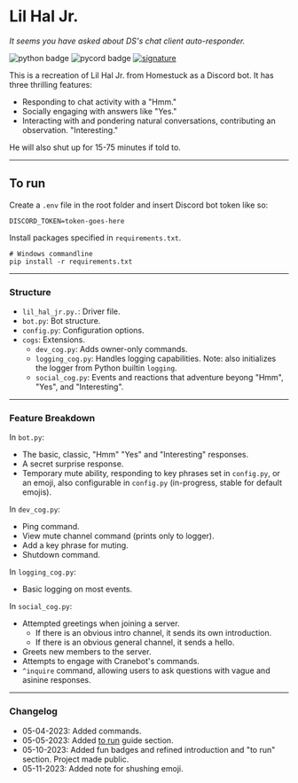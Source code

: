 # Lil Hal Jr.

*It seems you have asked about DS's chat client auto-responder.*

![python badge](https://img.shields.io/badge/python-3.11-fed142?logo=python&style=for-the-badge&labelColor=3776AB&logoColor=fff)
![pycord badge](https://img.shields.io/badge/pycord-2.4.1-d6d6d6?logo=discord&style=for-the-badge&labelColor=6c76e6&logoColor=d6d6d6)
[![signature](https://img.shields.io/badge/crane%20did%20this-support%20hal-ccc?style=for-the-badge&logo=ko-fi)](https://ko-fi.com/wormboy3)


This is a recreation of Lil Hal Jr. from Homestuck as a Discord bot. It has three thrilling features:
- Responding to chat activity with a "Hmm."
- Socially engaging with answers like "Yes."
- Interacting with and pondering natural conversations, contributing an observation. "Interesting."

He will also shut up for 15-75 minutes if told to.


---
## To run

Create a `.env` file in the root folder and insert Discord bot token like so:

```
DISCORD_TOKEN=token-goes-here
```

Install packages specified in `requirements.txt`.

```commandline
# Windows commandline
pip install -r requirements.txt
```


---
### Structure

- `lil_hal_jr.py.`: Driver file.
- `bot.py`: Bot structure.
- `config.py`: Configuration options.
- `cogs`: Extensions.
  - `dev_cog.py`: Adds owner-only commands.
  - `logging_cog.py`: Handles logging capabilities. Note: also initializes the logger from Python builtin `logging`.
  - `social_cog.py`: Events and reactions that adventure beyong "Hmm", "Yes", and "Interesting".


---
### Feature Breakdown

In `bot.py`:
- The basic, classic, "Hmm" "Yes" and "Interesting" responses.
- A secret surprise response.
- Temporary mute ability, responding to key phrases set in `config.py`, or an emoji, also configurable in `config.py` (in-progress, stable for default emojis).

In `dev_cog.py`:
- Ping command.
- View mute channel command (prints only to logger).
- Add a key phrase for muting.
- Shutdown command.

In `logging_cog.py`:
- Basic logging on most events.

In `social_cog.py`:
- Attempted greetings when joining a server.
  - If there is an obvious intro channel, it sends its own introduction.
  - If there is an obvious general channel, it sends a hello.
- Greets new members to the server.
- Attempts to engage with Cranebot's commands.
- `^inquire` command, allowing users to ask questions with vague and asinine responses.


---
### Changelog

- 05-04-2023: Added commands.
- 05-05-2023: Added [to run](#to-run) guide section.
- 05-10-2023: Added fun badges and refined introduction and "to run" section. Project made public.
- 05-11-2023: Added note for shushing emoji.

